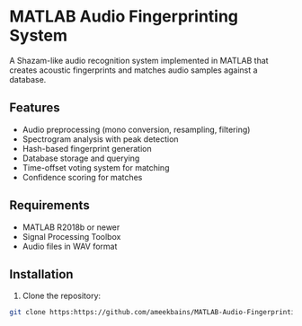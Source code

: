 # MATLAB Audio Fingerprinting System
A Shazam-like audio recognition system implemented in MATLAB that creates acoustic fingerprints and matches audio samples against a database.

## Features
- Audio preprocessing (mono conversion, resampling, filtering)
- Spectrogram analysis with peak detection
- Hash-based fingerprint generation
- Database storage and querying
- Time-offset voting system for matching
- Confidence scoring for matches

## Requirements
- MATLAB R2018b or newer
- Signal Processing Toolbox
- Audio files in WAV format

## Installation
1. Clone the repository:
```bash
git clone https:https://github.com/ameekbains/MATLAB-Audio-Fingerprinting-System
